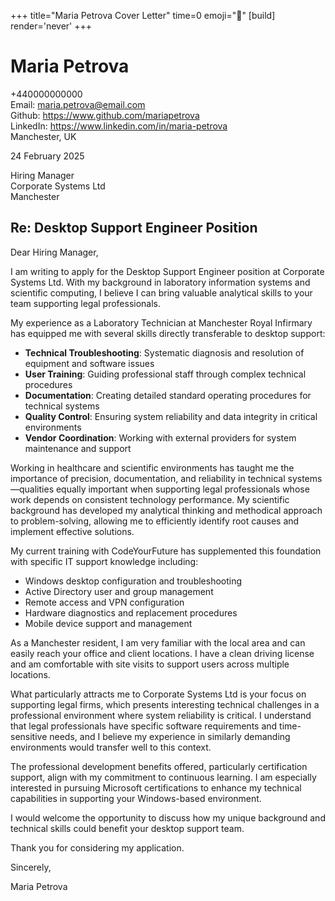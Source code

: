 +++
title="Maria Petrova Cover Letter" 
time=0 
emoji="📝" 
[build]
render='never'
+++

# Maria Petrova

+440000000000  
Email: maria.petrova@email.com  
Github: https://www.github.com/mariapetrova  
LinkedIn: https://www.linkedin.com/in/maria-petrova  
Manchester, UK

24 February 2025

Hiring Manager  
Corporate Systems Ltd  
Manchester

## Re: Desktop Support Engineer Position

Dear Hiring Manager,

I am writing to apply for the Desktop Support Engineer position at Corporate Systems Ltd. With my background in laboratory information systems and scientific computing, I believe I can bring valuable analytical skills to your team supporting legal professionals.

My experience as a Laboratory Technician at Manchester Royal Infirmary has equipped me with several skills directly transferable to desktop support:

- **Technical Troubleshooting**: Systematic diagnosis and resolution of equipment and software issues
- **User Training**: Guiding professional staff through complex technical procedures
- **Documentation**: Creating detailed standard operating procedures for technical systems
- **Quality Control**: Ensuring system reliability and data integrity in critical environments
- **Vendor Coordination**: Working with external providers for system maintenance and support

Working in healthcare and scientific environments has taught me the importance of precision, documentation, and reliability in technical systems—qualities equally important when supporting legal professionals whose work depends on consistent technology performance. My scientific background has developed my analytical thinking and methodical approach to problem-solving, allowing me to efficiently identify root causes and implement effective solutions.

My current training with CodeYourFuture has supplemented this foundation with specific IT support knowledge including:

- Windows desktop configuration and troubleshooting
- Active Directory user and group management
- Remote access and VPN configuration
- Hardware diagnostics and replacement procedures
- Mobile device support and management

As a Manchester resident, I am very familiar with the local area and can easily reach your office and client locations. I have a clean driving license and am comfortable with site visits to support users across multiple locations.

What particularly attracts me to Corporate Systems Ltd is your focus on supporting legal firms, which presents interesting technical challenges in a professional environment where system reliability is critical. I understand that legal professionals have specific software requirements and time-sensitive needs, and I believe my experience in similarly demanding environments would transfer well to this context.

The professional development benefits offered, particularly certification support, align with my commitment to continuous learning. I am especially interested in pursuing Microsoft certifications to enhance my technical capabilities in supporting your Windows-based environment.

I would welcome the opportunity to discuss how my unique background and technical skills could benefit your desktop support team.

Thank you for considering my application.

Sincerely,

Maria Petrova
